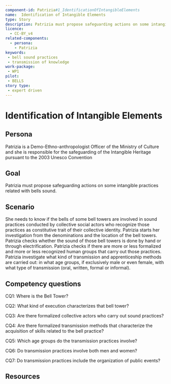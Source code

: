 ```yaml
---
component-id: Patrizia#1_IdentificationOfIntangibleElements
name:  Identification of Intangible Elements 
type: Story
description: Patrizia must propose safeguarding actions on some intangible practices related with bells sound.
licence:
  - CC-BY_v4
related-components:
  - persona: 
    - Patrizia
keywords: 
 - bell sound practices
 - transmission of knowledge
work-package:
 - WP1
pilot:
 - BELLS
story type: 
 - expert driven
---
```

# Identification of Intangible Elements

## Persona

Patrizia is a Demo-Ethno-anthropologist Officer of the Ministry of Culture and she is responsible for the safeguarding of the Intangible Heritage pursuant to the 2003 Unesco Convention

## Goal 

Patrizia must propose safeguarding actions on some intangible practices related with bells sound. 

## Scenario  

She needs to know if the bells of some bell towers are involved in sound practices conducted by collective social actors who recognize those practices as constitutive trait of their collective identity. Patrizia starts her investigation from the denominations and the location of the bell towers. Patrizia checks whether the sound of those bell towers is done by hand or through electrification. Patrizia checks if there are more or less formalized and more or less recognized human groups that carry out those practices. Patrizia investigate what kind of transmission and apprenticeship methods are carried out: in what age groups, if exclusively male or even female, with what type of transmission (oral, written, formal or informal).

## Competency questions 

CQ1: Where is the Bell Tower?

CQ2: What kind of execution characterizes that bell tower?

CQ3: Are there formalized collective actors who carry out sound practices?

CQ4: Are there formalized transmission methods that characterize the acquisition of skills related to the bell practice?

CQ5: Which age groups do the transmission practices involve?

CQ6: Do transmission practices involve both men and women?

CQ7: Do transmission practices include the organization of public events?

## Resources

